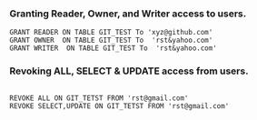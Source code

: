 ### Granting Reader, Owner, and Writer access to users.

```{sql}
GRANT READER ON TABLE GIT_TEST To 'xyz@github.com'
GRANT OWNER  ON TABLE GIT_TEST To  'rst&yahoo.com'
GRANT WRITER  ON TABLE GIT_TEST To  'rst&yahoo.com'
```

### Revoking ALL, SELECT & UPDATE access from users.

```{sql}

REVOKE ALL ON GIT_TETST FROM 'rst@gmail.com'
REVOKE SELECT,UPDATE ON GIT_TETST FROM 'rst@gmail.com'
```
